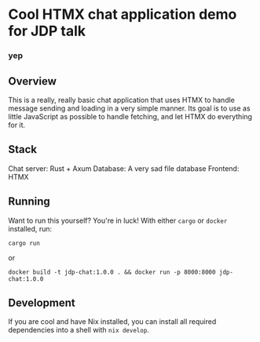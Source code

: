 # Cool HTMX chat application demo for JDP talk

### yep

## Overview

This is a really, really basic chat application that uses HTMX to handle message sending and loading in a very simple manner.
Its goal is to use as little JavaScript as possible to handle fetching, and let HTMX do everything for it.

## Stack
Chat server: Rust + Axum
Database: A very sad file database
Frontend: HTMX

## Running
Want to run this yourself? You're in luck! With either `cargo` or `docker` installed, run:

```
cargo run
```

or

```
docker build -t jdp-chat:1.0.0 . && docker run -p 8000:8000 jdp-chat:1.0.0
```

## Development
If you are cool and have Nix installed, you can install all required dependencies into a shell with `nix develop`.
